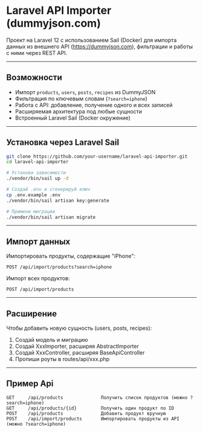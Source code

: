 # Laravel API Importer (dummyjson.com)

Проект на Laravel 12 с использованием Sail (Docker) для импорта данных из внешнего API (https://dummyjson.com), фильтрации и работы с ними через REST API.

---

## Возможности

- Импорт `products`, `users`, `posts`, `recipes` из DummyJSON
- Фильтрация по ключевым словам (`?search=iphone`)
- Работа с API: добавление, получение одного и всех записей
- Расширяемая архитектура под любые сущности
- Встроенный Laravel Sail (Docker окружение)

---


## Установка через Laravel Sail

```bash
git clone https://github.com/your-username/laravel-api-importer.git
cd laravel-api-importer

# Установи зависимости
./vendor/bin/sail up -d

# Создай .env и сгенерируй ключ
cp .env.example .env
./vendor/bin/sail artisan key:generate

# Примени миграции
./vendor/bin/sail artisan migrate
```

---

## Импорт данных

Импортировать продукты, содержащие "iPhone":

```
POST /api/import/products?search=iphone
```
Импорт всех продуктов:
```
POST /api/import/products
```
---
## Расширение

Чтобы добавить новую сущность (users, posts, recipes):
1.	Создай модель и миграцию
2.	Создай XxxImporter, расширяя AbstractImporter
3.	Создай XxxController, расширяя BaseApiController
4.	Пропиши роуты в routes/api/xxx.php
---
## Пример Api

```
GET     /api/products              Получить список продуктов (можно ?search=iphone)
GET     /api/products/{id}         Получить один продукт по ID
POST    /api/products              Добавить продукт вручную
POST    /api/import/products       Импортировать продукты из API (можно ?search=iphone)
```
